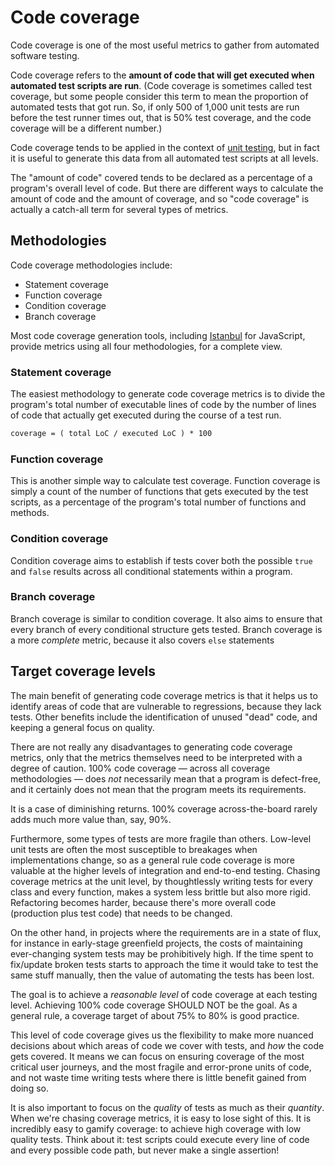 # Code coverage

Code coverage is one of the most useful metrics to gather from automated software testing.

Code coverage refers to the **amount of code that will get executed when automated test scripts are run**. (Code coverage is sometimes called test coverage, but some people consider this term to mean the proportion of automated tests that got run. So, if only 500 of 1,000 unit tests are run before the test runner times out, that is 50% test coverage, and the code coverage will be a different number.)

Code coverage tends to be applied in the context of [unit testing](/standards/testing/runtime/levels/unit), but in fact it is useful to generate this data from all automated test scripts at all levels.

The "amount of code" covered tends to be declared as a percentage of a program's overall level of code. But there are different ways to calculate the amount of code and the amount of coverage, and so "code coverage" is actually a catch-all term for several types of metrics.

## Methodologies

Code coverage methodologies include:

- Statement coverage
- Function coverage
- Condition coverage
- Branch coverage

Most code coverage generation tools, including [Istanbul](//istanbul.js.org/) for JavaScript, provide metrics using all four methodologies, for a complete view.

### Statement coverage

The easiest methodology to generate code coverage metrics is to divide the program's total number of executable lines of code by the number of lines of code that actually get executed during the course of a test run.

```txt
coverage = ( total LoC / executed LoC ) * 100  
```

### Function coverage

This is another simple way to calculate test coverage. Function coverage is simply a count of the number of functions that gets executed by the test scripts, as a percentage of the program's total number of functions and methods.

### Condition coverage

Condition coverage aims to establish if tests cover both the possible `true` and `false` results across all conditional statements within a program.

### Branch coverage

Branch coverage is similar to condition coverage. It also aims to ensure that every branch of every conditional structure gets tested. Branch coverage is a more _complete_ metric, because it also covers `else` statements

## Target coverage levels

The main benefit of generating code coverage metrics is that it helps us to identify areas of code that are vulnerable to regressions, because they lack tests. Other benefits include the identification of unused "dead" code, and keeping a general focus on quality.

There are not really any disadvantages to generating code coverage metrics, only that the metrics themselves need to be interpreted with a degree of caution. 100% code coverage — across all coverage methodologies — does _not_ necessarily mean that a program is defect-free, and it certainly does not mean that the program meets its requirements.

It is a case of diminishing returns. 100% coverage across-the-board rarely adds much more value than, say, 90%.

Furthermore, some types of tests are more fragile than others. Low-level unit tests are often the most susceptible to breakages when implementations change, so as a general rule code coverage is more valuable at the higher levels of integration and end-to-end testing. Chasing coverage metrics at the unit level, by thoughtlessly writing tests for every class and every function, makes a system less brittle but also more rigid. Refactoring becomes harder, because there's more overall code (production plus test code) that needs to be changed.

On the other hand, in projects where the requirements are in a state of flux, for instance in early-stage greenfield projects, the costs of maintaining ever-changing system tests may be prohibitively high. If the time spent to fix/update broken tests starts to approach the time it would take to test the same stuff manually, then the value of automating the tests has been lost.

The goal is to achieve a _reasonable level_ of code coverage at each testing level. Achieving 100% code coverage SHOULD NOT be the goal. As a general rule, a coverage target of about 75% to 80% is good practice.

This level of code coverage gives us the flexibility to make more nuanced decisions about which areas of code we cover with tests, and _how_ the code gets covered. It means we can focus on ensuring coverage of the most critical user journeys, and the most fragile and error-prone units of code, and not waste time writing tests where there is little benefit gained from doing so. 

It is also important to focus on the _quality_ of tests as much as their _quantity_. When we're chasing coverage metrics, it is easy to lose sight of this. It is incredibly easy to gamify coverage: to achieve high coverage with low quality tests. Think about it: test scripts could execute every line of code and every possible code path, but never make a single assertion!
